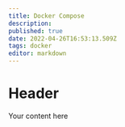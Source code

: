 ```yaml
---
title: Docker Compose
description: 
published: true
date: 2022-04-26T16:53:13.509Z
tags: docker
editor: markdown
---
```


# Header
Your content here